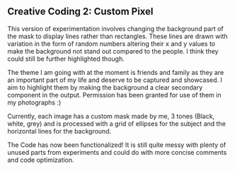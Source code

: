 ## Creative Coding 2: Custom Pixel

This version of experimentation involves changing the background part of the mask to display lines rather than rectangles. These lines are drawn with variation in the form of random numbers altering their x and y values to make the background not stand out compared to the people. I think they could still be further highlighted though.

The theme I am going with at the moment is friends and family as they are an important part of my life and deserve to be captured and showcased. I aim to highlight them by making the background a clear secondary component in the output. Permission has been granted for use of them in my photographs :)

Currently, each image has a custom mask made by me, 3 tones (Black, white, grey) and is processed with a grid of ellipses for the subject and the horizontal lines for the background.

The Code has now been functionalized! It is still quite messy with plenty of unused parts from experiments and could do with more concise comments and code optimization.
